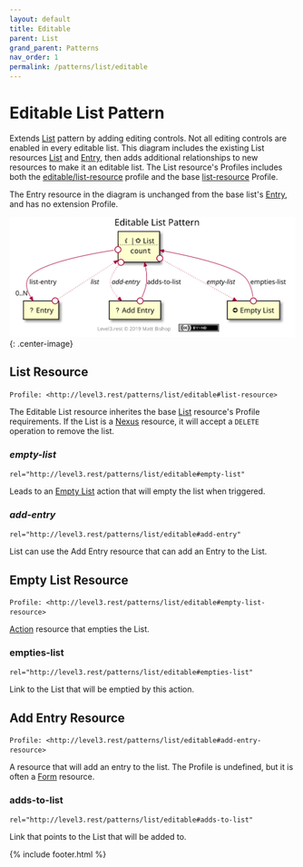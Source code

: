 ```yaml
---
layout: default
title: Editable
parent: List
grand_parent: Patterns
nav_order: 1
permalink: /patterns/list/editable
---
```

# Editable List Pattern

Extends [List](../list.md) pattern by adding editing controls. Not all editing controls are enabled in every editable list. This diagram includes the existing List resources [List](../list.md#list-resource) and [Entry](../list.md#entry-resource), then adds additional relationships to new resources to make it an editable list. The List resource's Profiles includes both the [editable/list-resource](#list-resource) profile and the base [list-resource](../list.md#list-resource) Profile.

The Entry resource in the diagram is unchanged from the base list's [Entry](../list.md#entry-resource), and has no extension Profile.

![](editable/relations.svg){: .center-image}

## List Resource

`Profile: <http://level3.rest/patterns/list/editable#list-resource>`

The Editable List resource inherites the base [List](../list.md#list-resource) resource's Profile requirements. If the List is a [Nexus](../../profiles/nexus.md) resource, it will accept a `DELETE` operation to remove the list.

### *empty-list*

```
rel="http://level3.rest/patterns/list/editable#empty-list"
```

Leads to an [Empty List](#empty-list-resource) action  that will empty the list when triggered.

### *add-entry*

```
rel="http://level3.rest/patterns/list/editable#add-entry"
```

List can use the Add Entry resource that can add an Entry to the List.

## Empty List Resource

`Profile: <http://level3.rest/patterns/list/editable#empty-list-resource>`

[Action](../../profiles/action.md) resource that empties the List.

### empties-list

```
rel="http://level3.rest/patterns/list/editable#empties-list"
```

Link to the List that will be emptied by this action.

## Add Entry Resource

`Profile: <http://level3.rest/patterns/list/editable#add-entry-resource>`

A resource that will add an entry to the list. The Profile is undefined, but it is often a [Form](../../profiles/form.md) resource.

### adds-to-list

```
rel="http://level3.rest/patterns/list/editable#adds-to-list"
```

Link that points to the List that will be added to.

{% include footer.html %}